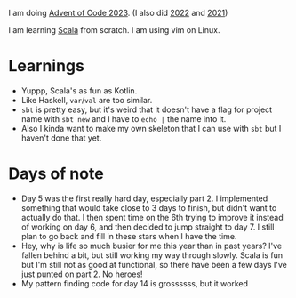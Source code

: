 I am doing [Advent of Code 2023](http://adventofcode.com/2022).
(I also did [2022](https://github.com/Plutor/advent-of-code-2022) and [2021](https://github.com/Plutor/advent-of-code-2021))

I am learning [Scala](https://www.scala-lang.org/) from scratch. I am using vim on Linux.

# Learnings

* Yuppp, Scala's as fun as Kotlin.
* Like Haskell, `var`/`val` are too similar.
* `sbt` is pretty easy, but it's weird that it doesn't have a flag for project name with `sbt new` and I have to `echo |` the name into it.
* Also I kinda want to make my own skeleton that I can use with `sbt` but I haven't done that yet.

# Days of note

* Day 5 was the first really hard day, especially part 2. I implemented something that would take close to 3 days to finish, but didn't want to actually do that. I then spent time on the 6th trying to improve it instead of working on day 6, and then decided to jump straight to day 7. I still plan to go back and fill in these stars when I have the time.
* Hey, why is life so much busier for me this year than in past years? I've fallen behind a bit, but still working my way through slowly. Scala is fun but I'm still not as good at functional, so there have been a few days I've just punted on part 2. No heroes!
* My pattern finding code for day 14 is grossssss, but it worked


